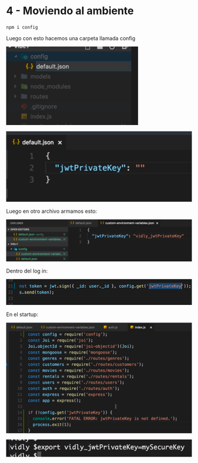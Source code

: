 # 4 - Moviendo al ambiente

```text
npm i config
```

Luego con esto hacemos una carpeta llamada config

![](../../../.gitbook/assets/imagen%20%28662%29.png)

![](../../../.gitbook/assets/imagen%20%28671%29.png)

Luego en otro archivo armamos esto:

![](../../../.gitbook/assets/imagen%20%28661%29.png)

Dentro del log in:

![](../../../.gitbook/assets/imagen%20%28666%29.png)

En el startup:

![](../../../.gitbook/assets/imagen%20%28670%29.png)

![Ahora si funciona](../../../.gitbook/assets/imagen%20%28664%29.png)



